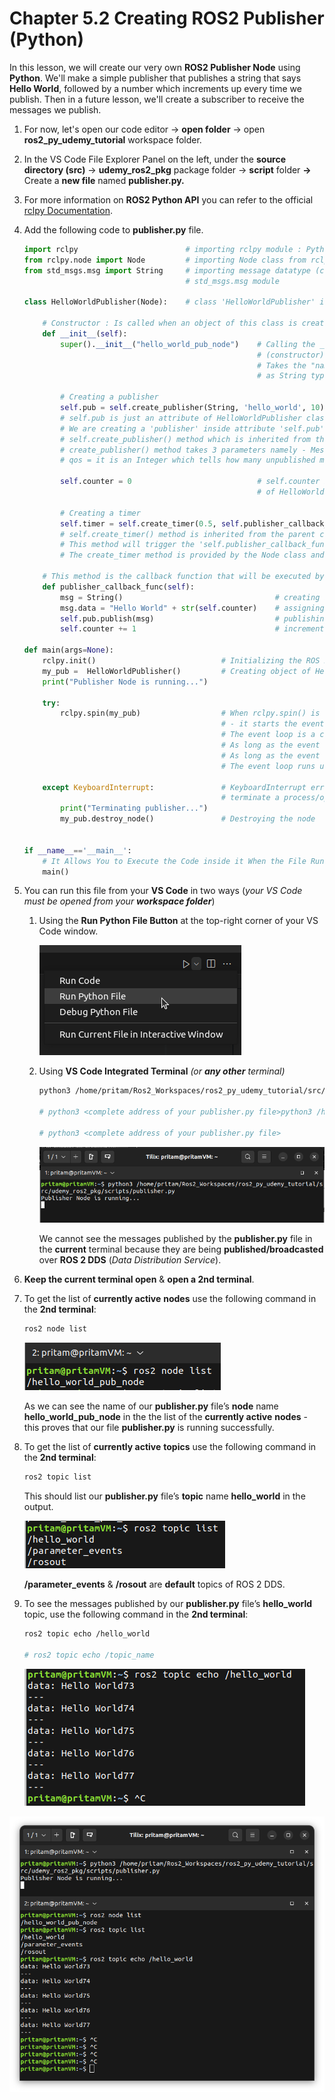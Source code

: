 # Chapter 5.2 Creating ROS2 Publisher (Python)

In this lesson, we will create our very own **ROS2 Publisher Node** using **Python**. We'll make a simple publisher that publishes a string that says **Hello World**, followed by a number which increments up every time we publish. Then in a future lesson, we'll create a subscriber to receive the messages we publish.

1. For now, let's open our code editor → **open folder** → open **ros2_py_udemy_tutorial** workspace folder.
2. In the VS Code File Explorer Panel on the left, under the **source directory (src)** → **udemy_ros2_pkg** package folder → **script** folder **→** Create a **new file** named **publisher.py.**
3. For more information on **ROS2 Python API** you can refer to the official [rclpy Documentation](https://docs.ros2.org/foxy/api/rclpy/index.html).
4. Add the following code to **publisher.py** file.
    
    ```python
    import rclpy                        # importing rclpy module : Python library for ROS 2
    from rclpy.node import Node         # importing Node class from rclpy.node module
    from std_msgs.msg import String     # importing message datatype (class) - String - from 
                                        # std_msgs.msg module
    
    class HelloWorldPublisher(Node):    # class 'HelloWorldPublisher' is inheriting from 'Node' class
        
        # Constructor : Is called when an object of this class is created.
        def __init__(self):
            super().__init__("hello_world_pub_node")    # Calling the __init__() method             
                                                        # (constructor) of super class 'Node'.
                                                        # Takes the "name of the node" 
                                                        # as String type argument
                                                        
            # Creating a publisher                                  
            self.pub = self.create_publisher(String, 'hello_world', 10)     
            # self.pub is just an attribute of HelloWorldPublisher class.
            # We are creating a 'publisher' inside attribute 'self.pub' using the 
            # self.create_publisher() method which is inherited from the parent class 'Node'.
            # create_publisher() method takes 3 parameters namely - Message Datatype (String), Topic Name ('hello_world'), qos (quality of service)
            # qos = it is an Integer which tells how many unpublished mesages should the publisher keep in record that are waiting to be sent over the network or delivered to subscribers)
            
            self.counter = 0                            # self.counter is just another attribute 
                                                        # of HelloWorldPublisher class 
                                                        
            # Creating a timer                                            
            self.timer = self.create_timer(0.5, self.publisher_callback_func)   
            # self.create_timer() method is inherited from the parent class 'Node'.
            # This method will trigger the 'self.publisher_callback_func()' function after every o.5 seconds.
            # The create_timer method is provided by the Node class and takes two arguments: the timer period (0.5 seconds) and the callback function (self.publisher_callback_func).
         
        # This method is the callback function that will be executed by the timer.   
        def publisher_callback_func(self):
            msg = String()                                  # creating a new 'std_msgs.msg.String' class message object.
            msg.data = "Hello World" + str(self.counter)    # assigning a value to the message object's 'data' field
            self.pub.publish(msg)                           # publishing the message using the publish() method of self.pub
            self.counter += 1                               # incrementing the self.counter attribute value by 1.
        
    def main(args=None):
        rclpy.init()                            # Initializing the ROS 2 communication system
        my_pub =  HelloWorldPublisher()         # Creating object of HelloWorldPublisher class
        print("Publisher Node is running...")
        
        try:
            rclpy.spin(my_pub)                  # When rclpy.spin() is called with a 'Node' instance ('my_pub' in this case) 
                                                # - it starts the event loop of the ROS 2 system. 
                                                # The event loop is a continuous loop that keeps the ROS 2 node active and responsive to various events, such as receiving messages, calling callbacks, and handling other system tasks.
                                                # As long as the event loop is active, the publisher node will continue to publish messages (using publisher_callback_func(self) method) at the specified rate (0.5 s) and respond to any incoming events. 
                                                # As long as the event loop is active, it blocks the further execution of any other code written below.
                                                # The event loop runs until it is explicitly terminated. In this code, the termination of the event loop is triggered by a KeyboardInterrupt error below. When a keyboard interrupt is detected, the execution of the event loop stops, and the program flow moves to the exception handling block.
                                                
        except KeyboardInterrupt:               # KeyboardInterrupt error is caused on pressing (ctrl + C) to explicitly  
                                                # terminate a process/operation going on in the console/terminal.
            print("Terminating publisher...")
            my_pub.destroy_node()               # Destroying the node           
        
    
    if __name__=='__main__':  
        # It Allows You to Execute the Code inside it When the File Runs as a Script, but Not When The File is Imported as a Module.
        main()
    ```
    
5. You can run this file from your **VS Code** in two ways (*your VS Code must be opened from your **workspace folder***)
    1. Using the **Run Python File Button** at the top-right corner of your VS Code window.
        
        ![Untitled](Images/Chapter5.2/Untitled.png)
        
    2. Using **VS Code Integrated Terminal** *(or **any other** terminal)*
        
        ```bash
        python3 /home/pritam/Ros2_Workspaces/ros2_py_udemy_tutorial/src/udemy_ros2_pkg/scripts/publisher.py
        
        # python3 <complete address of your publisher.py file>python3 /home/pritam/Ros2_Workspaces/ros2_py_udemy_tutorial/src/udemy_ros2_pkg/scripts/publisher.py
        
        # python3 <complete address of your publisher.py file>
        ```
        
        ![Untitled](Images/Chapter5.2/Untitled%201.png)
        
        We cannot see the messages published by the **publisher.py** file in the **current** terminal because they are being **published/broadcasted** over **ROS 2 DDS** (*Data Distribution Service*).
        
6. **Keep the current terminal open** & **open a 2nd terminal**. 
7. To get the list of **currently active** **nodes** use the following command in the **2nd terminal**:
    
    ```bash
    ros2 node list
    ```
    
    ![Untitled](Images/Chapter5.2/Untitled%202.png)
    
    As we can see the name of our **publisher.py** file’s **node** name **hello_world_pub_node** in the the list of the **currently active** **nodes** - this proves that our file **publisher.py** is running successfully.
    
8. To get the list of **currently active** **topics** use the following command in the **2nd terminal**:
    
    ```bash
    ros2 topic list
    ```
    
    This should list our **publisher.py** file’s **topic** name **hello_world** in the output.
    
    ![Untitled](Images/Chapter5.2/Untitled%203.png)
    
    **/parameter_events** & **/rosout** are **default** topics of ROS 2 DDS.
    
9. To see the messages published by our **publisher.py** file’s **hello_world** topic, use the following command in the **2nd terminal**:
    
    ```bash
    ros2 topic echo /hello_world
    
    # ros2 topic echo /topic_name
    ```
    
    ![Untitled](Images/Chapter5.2/Untitled%204.png)
    

![Untitled](Images/Chapter5.2/Untitled%205.png)